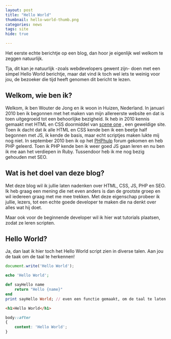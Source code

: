```yaml
---
layout: post
title: "Hello World"
thumbnail: hello-world-thumb.png
categories: news
tags: site
hide: true

---
```

Het eerste echte berichtje op een blog, dan hoor je eigenlijk wel welkom te
zeggen natuurlijk.

Tja, dit kan je natuurlijk -zoals webdevelopers gewent zijn- doen met een
simpel Hello World berichtje, maar dat vind ik toch wel iets te weinig voor
jou, de bezoeker die tijd heeft genomen dit bericht te lezen.

## Welkom, wie ben ik?

Welkom, ik ben Wouter de Jong en ik woon in Huizen, Nederland. In januari 2010
ben ik begonnen met het maken van mijn allereerste website en dat is toen
uitgegroeid tot een behoorlijke bezigheid. Ik heb in 2010 kennis gemaakt met
HTML en CSS doormiddel van [scene one](http://sceneone.nl/) , een geweldige
site. Toen ik dacht dat ik alle HTML en CSS kende ben ik een beetje half
begonnen met JS, ik kende de basis, maar echt scriptjes maken lukte mij nog
niet. In september 2010 ben ik op het [PHPhulp](http://phphulp.nl/) forum
gekomen en heb PHP geleerd. Toen ik PHP kende ben ik weer goed JS gaan leren
en nu ben ik me aan het verdiepen in Ruby. Tussendoor heb ik me nog bezig
gehouden met SEO.

## Wat is het doel van deze blog?

Met deze blog wil ik jullie laten nadenken over HTML, CSS, JS, PHP en SEO. Ik
heb graag een mening die net even anders is dan de grootste groep en wil
iedereen graag met me mee trekken. Met deze eigenschap probeer ik jullie,
lezers, tot een echte goede developer te maken die na denkt over alles wat hij
doet.

Maar ook voor de beginnende developer wil ik hier wat tutorials plaatsen,
zodat ze leren scripten.

## Hello World?

Ja, dan laat ik hier toch het Hello World script zien in diverse talen. Aan
jou de taak om de taal te herkennen!

```javascript
document.write('Hello World');
```

```php
echo 'Hello World';
```

```ruby
def sayHello name
    return "Hello {name}"
end
print sayHello World; // even een functie gemaakt, om de taal te laten zien
```

```html
<h1>Hello World</h1>
```

```css
body::after
{
    content: 'Hello World';
}
```
